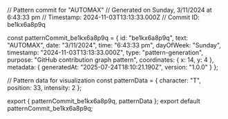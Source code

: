 // Pattern commit for "AUTOMAX"
// Generated on Sunday, 3/11/2024 at 6:43:33 pm
// Timestamp: 2024-11-03T13:13:33.000Z
// Commit ID: be1kx6a8p9q

const patternCommit_be1kx6a8p9q = {
  id: "be1kx6a8p9q",
  text: "AUTOMAX",
  date: "3/11/2024",
  time: "6:43:33 pm",
  dayOfWeek: "Sunday",
  timestamp: "2024-11-03T13:13:33.000Z",
  type: "pattern-generation",
  purpose: "GitHub contribution graph pattern",
  coordinates: {
    x: 14,
    y: 4
  },
  metadata: {
    generatedAt: "2025-07-24T18:10:21.190Z",
    version: "1.0.0"
  }
};

// Pattern data for visualization
const patternData = {
  character: "T",
  position: 33,
  intensity: 2
};

export { patternCommit_be1kx6a8p9q, patternData };
export default patternCommit_be1kx6a8p9q;

